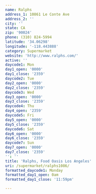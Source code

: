 ```yaml
---
name: Ralphs
address_1: 10861 Le Conte Ave
address_2: ''
city: ''
state: CA
zip: '90024'
phone: (310) 824-5994
latitude: '34.06298'
longitude: '-118.443888'
category: Supermarket
website: 'http://www.ralphs.com/'
active: ''
daycode1: Mon
day1_open: '0000'
day1_close: '2359'
daycode2: Tue
day2_open: '0000'
day2_close: '2359'
daycode3: Wed
day3_open: '0000'
day3_close: '2359'
daycode4: Thu
day4_open: '2359'
daycode5: Fri
day5_open: '0000'
day5_close: '2359'
daycode6: Sat
day6_open: '0000'
day6_close: '2359'
daycode7: Sun
day7_open: '0000'
day7_close: '2359'
'': ''
title: 'Ralphs, Food Oasis Los Angeles'
uri: /supermarket/ralphs1086/
formatted_daycode1: Monday
formatted_day1_open: 0am
formatted_day1_close: '11:59pm'

---
```

